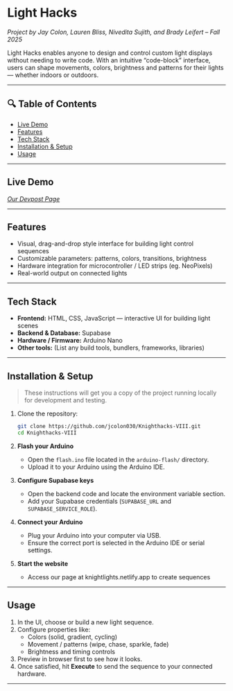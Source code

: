 # Light Hacks  
*Project by Jay Colon, Lauren Bliss, Nivedita Sujith, and Brady Leifert – Fall 2025*

Light Hacks enables anyone to design and control custom light displays without needing to write code. With an intuitive “code-block” interface, users can shape movements, colors, brightness and patterns for their lights — whether indoors or outdoors.

---

## 🔍 Table of Contents  
- [Live Demo](#live-demo)  
- [Features](#features)  
- [Tech Stack](#tech-stack)  
- [Installation & Setup](#installation--setup)  
- [Usage](#usage)  

---

## Live Demo  
*[Our Devpost Page](https://devpost.com/software/lighthacks)*

---

## Features  
- Visual, drag-and-drop style interface for building light control sequences  
- Customizable parameters: patterns, colors, transitions, brightness  
- Hardware integration for microcontroller / LED strips (eg. NeoPixels)  
- Real-world output on connected lights   

---

## Tech Stack  
- **Frontend:** HTML, CSS, JavaScript — interactive UI for building light scenes  
- **Backend & Database:** Supabase
- **Hardware / Firmware:** Arduino Nano 
- **Other tools:** (List any build tools, bundlers, frameworks, libraries)  

---

## Installation & Setup  
> These instructions will get you a copy of the project running locally for development and testing.

1. Clone the repository:  
   ```bash
   git clone https://github.com/jcolon030/Knighthacks-VIII.git  
   cd Knighthacks-VIII

2. **Flash your Arduino**  
   - Open the `flash.ino` file located in the `arduino-flash/` directory.  
   - Upload it to your Arduino using the Arduino IDE.  

3. **Configure Supabase keys**  
   - Open the backend code and locate the environment variable section.  
   - Add your Supabase credentials (`SUPABASE_URL` and `SUPABASE_SERVICE_ROLE`).  

4. **Connect your Arduino**  
   - Plug your Arduino into your computer via USB.  
   - Ensure the correct port is selected in the Arduino IDE or serial settings.  

5. **Start the website**  
   - Access our page at knightlights.netlify.app to create sequences

---

## Usage  
1. In the UI, choose or build a new light sequence.  
2. Configure properties like:  
   - Colors (solid, gradient, cycling)  
   - Movement / patterns (wipe, chase, sparkle, fade)  
   - Brightness and timing controls  
3. Preview in browser first to see how it looks.  
4. Once satisfied, hit **Execute** to send the sequence to your connected hardware.  

---
